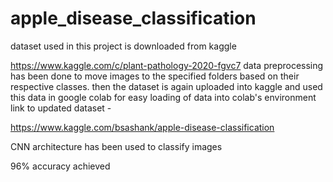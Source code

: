# apple_disease_classification

dataset used in this project is downloaded from kaggle

https://www.kaggle.com/c/plant-pathology-2020-fgvc7 data preprocessing has been done to move images to the specified folders based on their respective classes. then the dataset is again uploaded into kaggle and used this data in google colab for easy loading of data into colab's environment
link to updated dataset - 

https://www.kaggle.com/bsashank/apple-disease-classification

CNN architecture has been used to classify images

96% accuracy achieved


